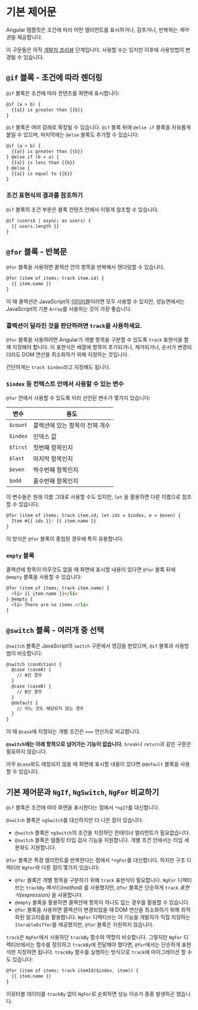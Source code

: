 <!--
# Built-in control flow
-->
# 기본 제어문

<!--
Angular templates support *control flow blocks* that let you conditionally show, hide, and repeat
elements.

<div class="alert is-important">

Angular built-in control flow is in [developer preview](/guide/releases#developer-preview). It is
ready to try, but may change before becoming stable.

</div>
-->
Angular 템플릿은 조건에 따라 어떤 엘리먼트를 표시하거나, 감추거나, 반복하는 *제어문*을 제공합니다.

<div class="alert is-important">

이 구문들은 아직 [개발자 프리뷰](/guide/releases#developer-preview) 단계입니다.
사용할 수는 있지만 이후에 사용방법이 변경될 수 있습니다.

</div>


<!--
## `@if` block conditionals
-->
## `@if` 블록 - 조건에 따라 렌더링

<!--
The `@if` block conditionally displays its content when its condition expression is truthy:

```html
@if (a > b) {
  {{a}} is greater than {{b}}
}
```

The `@if` block might have one or more associated branches. Immediately after an `@if` block,
you can optionally specify any number of `@else if` blocks and one `@else` block:

```html
@if (a > b) {
  {{a}} is greater than {{b}}
} @else if (b > a) {
  {{a}} is less than {{b}}
} @else {
  {{a}} is equal to {{b}}
}
```
-->
`@if` 블록은 조건에 따라 컨텐츠를 화면에 표시합니다:

```html
@if (a > b) {
  {{a}} is greater than {{b}}
}
```

`@if` 블록은 여러 갈래로 확장될 수 있습니다.
`@if` 블록 뒤에 `@else if` 블록을 자유롭게 붙일 수 있으며, 마지막에는 `@else` 블록도 추가할 수 있습니다:

```html
@if (a > b) {
  {{a}} is greater than {{b}}
} @else if (b > a) {
  {{a}} is less than {{b}}
} @else {
  {{a}} is equal to {{b}}
}
```


<!--
### Referencing the conditional expression's result
-->
### 조건 표현식의 결과를 참조하기

<!--
You can create a reference to the result of an `@if` block's conditional expression and use that
reference inside the block's content.

```html
@if (users$ | async; as users) {
  {{ users.length }}
}
```
-->
`@if` 블록의 조건 부분은 블록 컨텐츠 안에서 이렇게 참조할 수 있습니다.

```html
@if (users$ | async; as users) {
  {{ users.length }}
}
```


<!--
## `@for` block - repeaters
-->
## `@for` 블록 - 반복문

<!--
The `@for` block renders its content for each item in a collection.

```html
@for (item of items; track item.id) {
  {{ item.name }}
}
```

The collection can be any
JavaScript [iterable](https://developer.mozilla.org/en-US/docs/Web/JavaScript/Reference/Iteration_protocols),
but standard JavaScript `Array` values offer performance advantages.
-->
`@for` 블록을 사용하면 콜렉션 안의 항목을 반복해서 렌더링할 수 있습니다.

```html
@for (item of items; track item.id) {
  {{ item.name }}
}
```

이 때 콜렉션은 JavaScript의 [이터러블](https://developer.mozilla.org/en-US/docs/Web/JavaScript/Reference/Iteration_protocols)이라면 모두 사용할 수 있지만, 성능면에서는 JavaScript의 기본 `Array`를 사용하는 것이 가장 좋습니다.


<!--
### `track` for calculating difference of two collections
-->
### 콜렉션이 달라진 것을 판단하려면 `track`을 사용하세요.

<!--
The `@for` block requires a `track` expression. Angular uses the value of this expression
as a unique identity for each item. This identity allows the framework to perform the minimal
set of DOM operations necessary after items are added, removed, or reordered.

For simple cases, you can use `track $index` as a reasonable default.
-->
`@for` 블록을 사용하려면 Angular가 개별 항목을 구분할 수 있도록 `track` 표현식을 함께 지정해야 합니다.
이 표현식은 배열에 항목이 추가되거나, 제거되거나, 순서가 변경되더라도 DOM 연산을 최소화하기 위해 지정하는 것입니다.

간단하게는 `track $index`라고 지정해도 됩니다.


<!--
### `$index` and other contextual variables
-->
### `$index` 등 컨텍스트 안에서 사용할 수 있는 변수

<!--
Inside `@for` contents, several implicit variables are always available:

| Variable | Meaning                                       |
|----------|-----------------------------------------------|
| `$count` | Number of items in a collection iterated over |
| `$index` | Index of the current row                      |
| `$first` | Whether the current row is the first row      |
| `$last`  | Whether the current row is the last row       |
| `$even`  | Whether the current row index is even         |
| `$odd`   | Whether the current row index is odd          |

These variables are always available with these names, but can be aliased via a `let` segment:

```html
@for (item of items; track item.id; let idx = $index, e = $even) {
  Item #{{ idx }}: {{ item.name }}
}
```

Aliasing is useful when nesting `@for` blocks so that you can reference these variable values in
deeper blocks.
-->
`@for` 안에서 사용할 수 있도록 미리 선언된 변수가 몇가지 있습니다:

| 변수 | 용도                                       |
|----------|-----------------------------------------------|
| `$count` | 콜렉션에 있는 항목의 전체 개수 |
| `$index` | 인덱스 값 |
| `$first` | 첫번째 항목인지 |
| `$last`  | 마지막 항목인지 |
| `$even`  | 짝수번째 항목인지 |
| `$odd`   | 홀수번째 항목인지 |

이 변수들은 원래 이름 그대로 사용할 수도 있지만, `let` 을 활용하면 다른 이름으로 참조할 수 있습니다:

```html
@for (item of items; track item.id; let idx = $index, e = $even) {
  Item #{{ idx }}: {{ item.name }}
}
```

이 방식은 `@for` 블록이 중첩된 경우에 특히 유용합니다.


<!--
### `empty` block
-->
### `empty` 블록

<!--
You can optionally include an `@empty` section immediately after the `@for` block content. The
content of the `@empty` block displays when there are no items:

```html
@for (item of items; track item.name) {
  <li> {{ item.name }}</li>
} @empty {
  <li> There are no items.</li>
}
```
-->
콜렉션에 항목이 아무것도 없을 때 화면에 표시할 내용이 있다면 `@for` 블록 뒤에 `@empty` 블록을 사용할 수 있습니다:

```html
@for (item of items; track item.name) {
  <li> {{ item.name }}</li>
} @empty {
  <li> There are no items.</li>
}
```


<!--
## `@switch` block - selection
-->
## `@switch` 블록 - 여러개 중 선택

<!--
The syntax for `switch` is similar to `if`, inspired by the JavaScript `switch` statement:

```html
@switch (condition) {
  @case (caseA) {
    Case A.
  }
  @case (caseB) {
    Case B.
  }
  @default {
    Default case.
  }
}
```

The value of the conditional expression is compared to the case expression using the `===` operator.

**`@switch` does not have fallthrough**, so you do not need an equivalent to a `break` or `return`
statement.

The `@default` block is optional and can be omitted. If no `@case` matches the expression and there
is no `@default` block, nothing is shown.
-->
`@switch` 블록은 JavaScript의 `switch` 구문에서 영감을 받았으며, `@if` 블록과 사용방법이 비슷합니다:

```html
@switch (condition) {
  @case (caseA) {
    // A인 경우
  }
  @case (caseB) {
    // B인 경우
  }
  @default {
    // 어느 것도 해당되지 않는 경우
  }
}
```

이 때 `@case`에 지정되는 개별 조건은 `===` 연산자로 비교합니다.

**`@switch`에는 아래 항목으로 넘어가는 기능이 없습니다.**
`break`나 `return`과 같은 구문은 필요하지 않습니다.

아무 `@case`와도 매칭되지 않을 때 화면에 표시할 내용이 있다면 `@default` 블록을 사용할 수 있습니다.


<!--
## Comparing built-in control flow to `NgIf`, `NgSwitch` and `NgFor`
-->
## 기본 제어문과 `NgIf`, `NgSwitch`, `NgFor` 비교하기

<!--
The `@if` block replaces `*ngIf` for expressing conditional parts of the UI.

The `@switch` block replaces `ngSwitch` with major benefits:

* The `@switch` block does not require a container element for the condition expression or each
  conditional template.
* The `@switch` block supports template type-checking, including type narrowing within each branch.

The `@for` block replaces `*ngFor` for iteration, and has several differences compared to its
structural directive `NgFor` predecessor:

* The `@for` block requires a tracking expression to uniquely identify items in the collection.
  While `NgFor` requires a `trackBy` _method_, however, the `@for` block simplifies tracking by
  accepting a `track` _expression_.
* You can specify content to show when the collection is empty with the `@empty` block.
* The `@for` block uses an optimized algorithm for determining a minimal number of DOM operations 
  necessary after a collection is modified. While `NgFor` allowed developers to provide a custom
  `IterableDiffer` implementation, the `@for` block does not support custom differs.

The `track` setting replaces `NgFor`'s concept of a `trackBy` function. Because `@for` is built-in,
we can provide a better experience than passing a `trackBy` function, and directly use an expression
representing the key instead. Migrating from `trackBy` to `track` is possible by invoking
the `trackBy` function:

```html
@for (item of items; track itemId($index, item)) {
  {{ item.name }}
}
```

With `NgFor`, loops over immutable data without `trackBy` are the most common cause of performance
bugs across Angular applications.
-->
`@if` 블록은 조건에 따라 화면을 표시한다는 점에서 `*ngIf`를 대신합니다.

`@switch` 블록은 `ngSwitch`를 대신하지만 더 나은 점이 있습니다:

* `@switch` 블록은 `ngSwitch`의 조건을 지정하던 컨테이너 엘리먼트가 필요없습니다.
* `@switch` 블록은 템플릿 타입 검사 기능을 지원합니다. 개별 조건 안에서는 타입 세분화도 지원합니다.

`@for` 블록은 특정 엘리먼트를 반복한다는 점에서 `*ngFor`를 대신합니다.
하지만 구조 디렉티브 `NgFor`와 다른 점이 몇가지 있습니다:

* `@for` 블록은 개별 항목을 구분하기 위해 `track` 표현식이 필요합니다.
  `NgFor` 디렉티브는 `trackBy` _메서드(method)_ 를 사용했지만, `@for` 블록은 단순하게 `track` _표현식(expression)_ 을 사용합니다.
* `@empty` 블록을 활용하면 콜렉션에 항목이 하나도 없는 경우를 활용할 수 있습니다.
* `@for` 블록을 사용하면 콜렉션이 변경되었을 때 DOM 연산을 최소화하기 위해 최적화된 알고리즘을 활용합니다.
  `NgFor` 디렉티브는 이 기능을 개발자가 직접 지정하는 `IterableDiffer`를 제공했지만, `@for` 블록은 지원하지 않습니다.

`track`은 `NgFor`에서 사용하던 `trackBy` 함수와 역할이 비슷합니다.
그렇지만 `NgFor` 디렉티브에서는 함수를 정의하고 `trackBy`에 전달해야 했다면, `@for`에서는 단순하게 표현식만 지정하면 됩니다.
`trackBy` 함수를 실행하는 방식으로 `track`에 마이그레이션 할 수도 있습니다:

```html
@for (item of items; track itemId($index, item)) {
  {{ item.name }}
}
```

이뮤터블 데이터를 `trackBy` 없이 `NgFor`로 순회하면 성능 이슈가 종종 발생하곤 했습니다.
